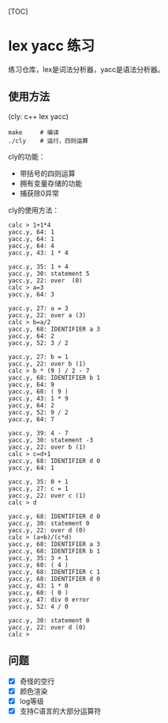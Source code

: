 [TOC]

# lex yacc 练习

练习仓库，lex是词法分析器，yacc是语法分析器。

## 使用方法

(cly: c++ lex yacc)
```shell
make     # 编译
./cly    # 运行，四则运算
```

cly的功能：
- 带括号的四则运算
- 拥有变量存储的功能
- 捕获除0异常

cly的使用方法：
```shell
calc > 1+1*4
yacc.y, 64: 1
yacc.y, 64: 1
yacc.y, 64: 4
yacc.y, 43: 1 * 4

yacc.y, 35: 1 + 4
yacc.y, 30: statement 5
yacc.y, 22: over  (0)
calc > a=3
yacc.y, 64: 3

yacc.y, 27: a = 3
yacc.y, 22: over a (3)
calc > b=a/2
yacc.y, 68: IDENTIFIER a 3
yacc.y, 64: 2
yacc.y, 52: 3 / 2

yacc.y, 27: b = 1
yacc.y, 22: over b (1)
calc > b * (9 ) / 2 - 7
yacc.y, 68: IDENTIFIER b 1
yacc.y, 64: 9
yacc.y, 60: ( 9 )
yacc.y, 43: 1 * 9
yacc.y, 64: 2
yacc.y, 52: 9 / 2
yacc.y, 64: 7

yacc.y, 39: 4 - 7
yacc.y, 30: statement -3
yacc.y, 22: over b (1)
calc > c=d+1
yacc.y, 68: IDENTIFIER d 0
yacc.y, 64: 1

yacc.y, 35: 0 + 1
yacc.y, 27: c = 1
yacc.y, 22: over c (1)
calc > d

yacc.y, 68: IDENTIFIER d 0
yacc.y, 30: statement 0
yacc.y, 22: over d (0)
calc > (a+b)/(c*d)
yacc.y, 68: IDENTIFIER a 3
yacc.y, 68: IDENTIFIER b 1
yacc.y, 35: 3 + 1
yacc.y, 60: ( 4 )
yacc.y, 68: IDENTIFIER c 1
yacc.y, 68: IDENTIFIER d 0
yacc.y, 43: 1 * 0
yacc.y, 60: ( 0 )
yacc.y, 47: div 0 error
yacc.y, 52: 4 / 0

yacc.y, 30: statement 0
yacc.y, 22: over d (0)
calc >
```

## 问题
- [x] 奇怪的空行
- [x] 颜色渲染
- [x] log等级
- [x] 支持C语言的大部分运算符
